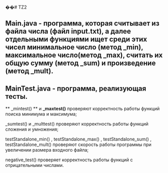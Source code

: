 ��#   T Z 2 

## Main.java - программа, которая считывает из файла числа (файл input.txt), а далее отдельными функциями ищет среди этих чисел минимальное число (метод _min), максимальное число(метод _max), считать их общую сумму (метод _sum) и произведение (метод _mult).


## MainTest.java - программа, реализующая тесты.

** _mintest() ** и **_maxtest()** проверяют корректность работы функций поиска минимума и максимума;

_sumtest() и _multtest() проверяют корректность работы функций сложения и умножения;

testStandalone_min() , testStandalone_max() , testStandalone_sum() , testStandalone_mult() проверяют скорость работы программы при увеличении размера входного файла;

negative_test() проверяет корректность работы функций с отрицательными числами.
